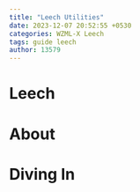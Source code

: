 ```yaml
---
title: "Leech Utilities"
date: 2023-12-07 20:52:55 +0530
categories: WZML-X Leech
tags: guide leech
author: 13579
---
```


# Leech

# About 

# Diving In
